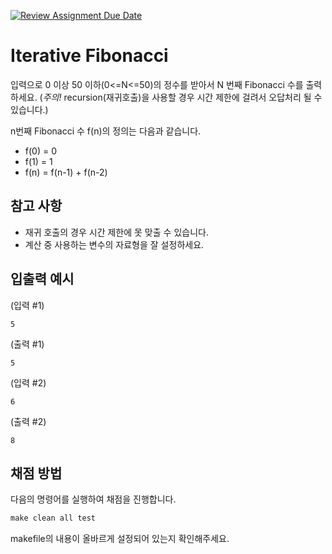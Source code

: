 [![Review Assignment Due Date](https://classroom.github.com/assets/deadline-readme-button-24ddc0f5d75046c5622901739e7c5dd533143b0c8e959d652212380cedb1ea36.svg)](https://classroom.github.com/a/L70ntQuD)
# Iterative Fibonacci

입력으로 0 이상 50 이하(0<=N<=50)의 정수를 받아서 N 번째 Fibonacci 수를 출력하세요.
(_주의!_ recursion(재귀호출)을 사용할 경우 시간 제한에 걸려서 오답처리 될 수 있습니다.)

n번째 Fibonacci 수 f(n)의 정의는 다음과 같습니다.
- f(0) = 0
- f(1) = 1
- f(n) = f(n-1) + f(n-2)

## 참고 사항

- 재귀 호출의 경우 시간 제한에 못 맞출 수 있습니다.
- 계산 중 사용하는 변수의 자료형을 잘 설정하세요.

## 입출력 예시
(입력 #1)
```
5
```
(출력 #1)
```
5
```
(입력 #2)
```
6
```
(출력 #2)
```
8
```

## 채점 방법

다음의 명령어를 실행하여 채점을 진행합니다.

```Makefile
make clean all test
```

makefile의 내용이 올바르게 설정되어 있는지 확인해주세요.
